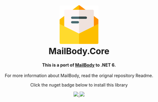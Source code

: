 <h1 align="center">
  <br>
  <a href="https://github.com/litenova/MailBody.Core">
    <img src="https://raw.githubusercontent.com/litenova/MailBody.Core/main/assets/logo/icon.png">
  </a>
  <br>
  MailBody.Core
  <br>
</h1>

<h4 align="center">This is a port of <a href="https://github.com/doxakis/MailBody">MailBody</a> to .NET 6.</h4>
<p align="center">For more information about MailBody, read the orignal repository Readme.</p>
<p align="center">Click the nuget badge below to install this library</p>

<p align="center">
  <a href="https://github.com/litenova/MailBody.Core/actions/workflows/dotnet-core.yml">
    <img src="https://github.com/litenova/MailBody.Core/actions/workflows/dotnet-core.yml/badge.svg?branch=main">
  </a>
  <a href="https://www.nuget.org/packages/MailBody.Core">
    <img src="https://img.shields.io/nuget/v/MailBody.Core">
  </a>
</p>
